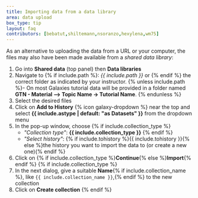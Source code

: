 ```yaml
---
title: Importing data from a data library
area: data upload
box_type: tip
layout: faq
contributors: [bebatut,shiltemann,nsoranzo,hexylena,wm75]
---
```



As an alternative to uploading the data from a URL or your computer, the files may also have been made available from a *shared data library*:

1. Go into **Shared data** (top panel) then **Data libraries**
2. Navigate to {% if include.path %}: *{{ include.path }}* or {% endif %} the correct folder as indicated by your instructor.
   {% unless include.path %}- On most Galaxies tutorial data will be provided in a folder named **GTN - Material --> Topic Name -> Tutorial Name**. {% endunless %}
3. Select the desired files
4. Click on **Add to History** {% icon galaxy-dropdown %} near the top and select **{{ include.astype | default: "as Datasets" }}** from the dropdown menu
5. In the pop-up window, choose
   {% if include.collection_type %}
   * *"Collection type"*: **{{ include.collection_type }}**
   {% endif %}
   * *"Select history"*: {% if include.tohistory %}{{ include.tohistory }}{% else %}the history you want to import the data to (or create a new one){% endif %}
6. Click on {% if include.collection_type %}**Continue**{% else %}**Import**{% endif %}
{% if include.collection_type %}
7. In the next dialog, give a suitable **Name**{% if include.collection_name %}, like `{{ include.collection_name }}`,{% endif %} to the new collection
8. Click on **Create collection**
{% endif %}
